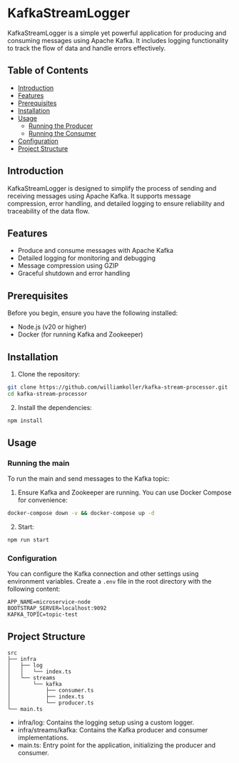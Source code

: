 # KafkaStreamLogger

KafkaStreamLogger is a simple yet powerful application for producing and consuming messages using Apache Kafka. It includes logging functionality to track the flow of data and handle errors effectively.

## Table of Contents

- [Introduction](#introduction)
- [Features](#features)
- [Prerequisites](#prerequisites)
- [Installation](#installation)
- [Usage](#usage)
  - [Running the Producer](#running-the-producer)
  - [Running the Consumer](#running-the-consumer)
- [Configuration](#configuration)
- [Project Structure](#project-structure)

## Introduction

KafkaStreamLogger is designed to simplify the process of sending and receiving messages using Apache Kafka. It supports message compression, error handling, and detailed logging to ensure reliability and traceability of the data flow.

## Features

- Produce and consume messages with Apache Kafka
- Detailed logging for monitoring and debugging
- Message compression using GZIP
- Graceful shutdown and error handling

## Prerequisites

Before you begin, ensure you have the following installed:

- Node.js (v20 or higher)
- Docker (for running Kafka and Zookeeper)

## Installation

1. Clone the repository:

```sh
git clone https://github.com/williamkoller/kafka-stream-processor.git
cd kafka-stream-processor
```

2. Install the dependencies:

```sh
npm install
```

## Usage

### Running the main

To run the main and send messages to the Kafka topic:

1. Ensure Kafka and Zookeeper are running. You can use Docker Compose for convenience:

```sh
docker-compose down -v && docker-compose up -d
```

2. Start:

```sh
npm run start
```

### Configuration

You can configure the Kafka connection and other settings using environment variables. Create a `.env` file in the root directory with the following content:

```env
APP_NAME=microservice-node
BOOTSTRAP_SERVER=localhost:9092
KAFKA_TOPIC=topic-test
```

## Project Structure

```plaintext
src
├── infra
│   ├── log
│   │   └── index.ts
│   └── streams
│       └── kafka
│           ├── consumer.ts
│           ├── index.ts
│           └── producer.ts
└── main.ts
```

- infra/log: Contains the logging setup using a custom logger.
- infra/streams/kafka: Contains the Kafka producer and consumer implementations.
- main.ts: Entry point for the application, initializing the producer and consumer.
